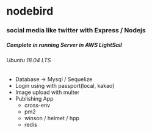 # nodebird

### social media like twitter with Express / Nodejs
 
##### Complete in running Server in AWS LightSail
###### Ubuntu 18.04 LTS

* Database -> Mysql / Sequelize
* Login using with passport(local, kakao)
* Image upload with multer
* Publishing App
  + cross-env
  + pm2
  + winson / helmet / hpp
  + redis
  
